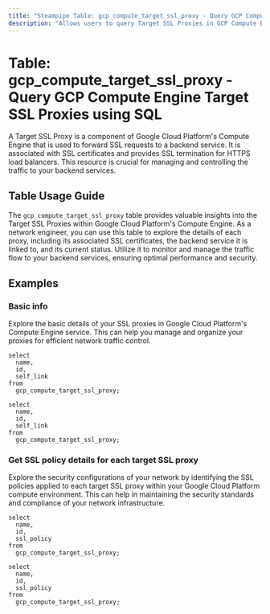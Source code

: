 ```yaml
---
title: "Steampipe Table: gcp_compute_target_ssl_proxy - Query GCP Compute Engine Target SSL Proxies using SQL"
description: "Allows users to query Target SSL Proxies in GCP Compute Engine, providing insights into the configuration and status of these proxies."
---
```


# Table: gcp_compute_target_ssl_proxy - Query GCP Compute Engine Target SSL Proxies using SQL

A Target SSL Proxy is a component of Google Cloud Platform's Compute Engine that is used to forward SSL requests to a backend service. It is associated with SSL certificates and provides SSL termination for HTTPS load balancers. This resource is crucial for managing and controlling the traffic to your backend services.

## Table Usage Guide

The `gcp_compute_target_ssl_proxy` table provides valuable insights into the Target SSL Proxies within Google Cloud Platform's Compute Engine. As a network engineer, you can use this table to explore the details of each proxy, including its associated SSL certificates, the backend service it is linked to, and its current status. Utilize it to monitor and manage the traffic flow to your backend services, ensuring optimal performance and security.

## Examples

### Basic info
Explore the basic details of your SSL proxies in Google Cloud Platform's Compute Engine service. This can help you manage and organize your proxies for efficient network traffic control.

```sql+postgres
select
  name,
  id,
  self_link
from
  gcp_compute_target_ssl_proxy;
```

```sql+sqlite
select
  name,
  id,
  self_link
from
  gcp_compute_target_ssl_proxy;
```

### Get SSL policy details for each target SSL proxy
Explore the security configurations of your network by identifying the SSL policies applied to each target SSL proxy within your Google Cloud Platform compute environment. This can help in maintaining the security standards and compliance of your network infrastructure.

```sql+postgres
select
  name,
  id,
  ssl_policy
from
  gcp_compute_target_ssl_proxy;
```

```sql+sqlite
select
  name,
  id,
  ssl_policy
from
  gcp_compute_target_ssl_proxy;
```
